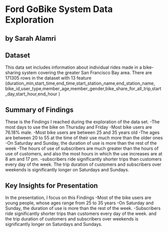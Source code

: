 # Ford GoBike System Data Exploration 

## by Sarah Alamri


## Dataset

This data set includes information about individual rides made in a bike-sharing system covering the greater San Francisco Bay area.
There are 171305 rows in the dataset with 13 feature (duration_min,start_time,end_time,start_station_name,end_station_name, bike_id,user_type,member_age,member_gender,bike_share_for_all_trip,start_day,start_hour,end_hour )


## Summary of Findings

These is the Findings I reached during the exploration of the data set.
-The most days to use the bike on Thursday and Friday
-Most bike users are 76.18% male.
-Most bike users are between 25 and 35 years old
-The ages are between 20 to 55 at the time of their use much more than the older ones
-On Saturday and Sunday, the duration of use is more than the rest of the week
-The hours of use of subscribers are much greater than the hours of use of customers, and also the most hours in which the use increases are at 8 am and 17 pm.
-subscribers ride significantly shorter trips than customers every day of the week. The trip duration of customers and subscribers over weekends is significantly longer on Saturdays and Sundays.


## Key Insights for Presentation

In the presentation, I focus on this Findings 
-Most of the bike users are young people, whose ages range from 25 to 35 years
-On Saturday and Sunday, the duration of use is more than the rest of the week.
-Subscribers ride significantly shorter trips than customers every day of the week. 
and the trip duration of customers and subscribers over weekends is significantly longer on Saturdays and Sundays.
